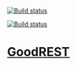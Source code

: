 <a href="https://ci.appveyor.com/project/nieprzecietny/wise-goodrest"><img src="https://ci.appveyor.com/api/projects/status/github/nieprzecietny/GoodREST" alt="Build status"/></a>

<a href="https://travis-ci.org/nieprzecietny/GoodREST"><img src="https://travis-ci.org/nieprzecietny/GoodREST.svg?branch=master" alt="Build status"/></a>

# <a href="http://GoodREST.IO/">GoodREST</a>
